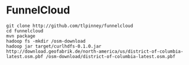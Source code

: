 # FunnelCloud 

    git clone http://github.com/tlpinney/funnelcloud 
    cd funnelcloud
    mvn package 
    hadoop fs -mkdir /osm-download 
    hadoop jar target/curlhdfs-0.1.0.jar http://download.geofabrik.de/north-america/us/district-of-columbia-latest.osm.pbf /osm-download/district-of-columbia-latest.osm.pbf
